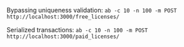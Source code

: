 Bypassing uniqueness validation:
`ab -c 10 -n 100 -m POST http://localhost:3000/free_licenses/`

Serialized transactions:
`ab -c 10 -n 100 -m POST http://localhost:3000/paid_licenses/`

